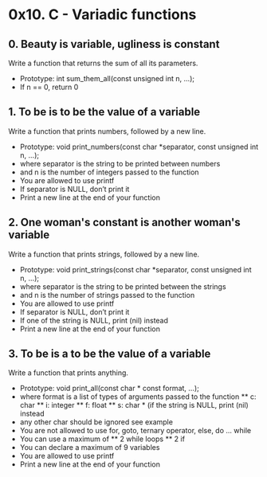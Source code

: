 # 0x10. C - Variadic functions

## 0. Beauty is variable, ugliness is constant
Write a function that returns the sum of all its parameters.

* Prototype: int sum_them_all(const unsigned int n, ...);
* If n == 0, return 0

## 1. To be is to be the value of a variable
Write a function that prints numbers, followed by a new line.

* Prototype: void print_numbers(const char *separator, const unsigned int n, ...);
* where separator is the string to be printed between numbers
* and n is the number of integers passed to the function
* You are allowed to use printf
* If separator is NULL, don’t print it
* Print a new line at the end of your function

## 2. One woman's constant is another woman's variable
Write a function that prints strings, followed by a new line.

* Prototype: void print_strings(const char *separator, const unsigned int n, ...);
* where separator is the string to be printed between the strings
* and n is the number of strings passed to the function
* You are allowed to use printf
* If separator is NULL, don’t print it
* If one of the string is NULL, print (nil) instead
* Print a new line at the end of your function

## 3. To be is a to be the value of a variable
Write a function that prints anything.

* Prototype: void print_all(const char * const format, ...);
* where format is a list of types of arguments passed to the function
** c: char
** i: integer
** f: float
** s: char * (if the string is NULL, print (nil) instead
* any other char should be ignored
see example
* You are not allowed to use for, goto, ternary operator, else, do ... while
* You can use a maximum of
** 2 while loops
** 2 if
* You can declare a maximum of 9 variables
* You are allowed to use printf
* Print a new line at the end of your function


